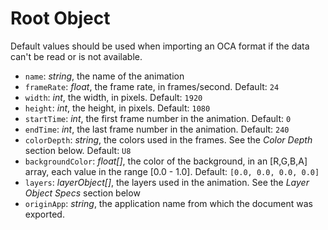 # Root Object

Default values should be used when importing an OCA format if the data can't be read or is not available.

- `name`: *string*, the name of the animation
- `frameRate`: *float*, the frame rate, in frames/second. Default: `24`
- `width`: *int*, the width, in pixels. Default: `1920`
- `height`: *int*, the height, in pixels. Default: `1080`
- `startTime`: *int*, the first frame number in the animation. Default: `0`
- `endTime`: *int*, the last frame number in the animation. Default: `240`
- `colorDepth`: *string*, the colors used in the frames. See the *Color Depth* section below. Default: `U8`
- `backgroundColor`: *float[]*, the color of the background, in an [R,G,B,A] array, each value in the range [0.0 - 1.0]. Default: `[0.0, 0.0, 0.0, 0.0]`
- `layers`: *layerObject[]*, the layers used in the animation. See the *Layer Object Specs* section below
- `originApp`: *string*, the application name from which the document was exported.
